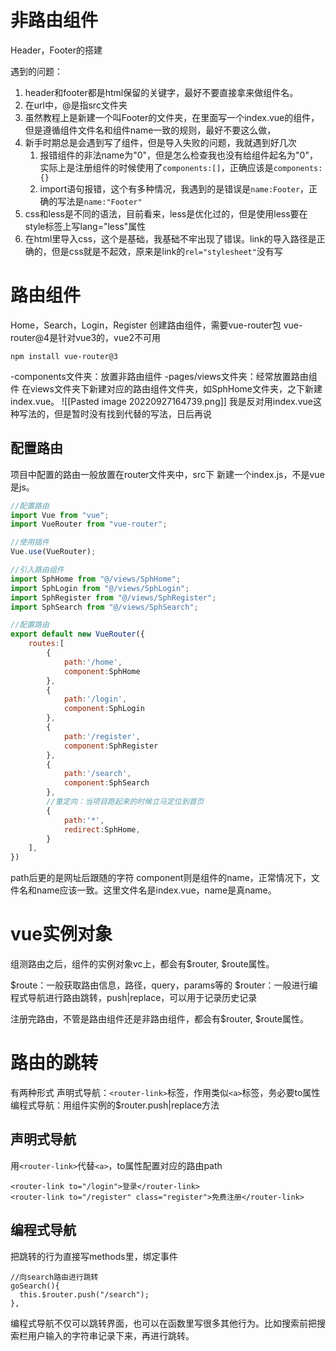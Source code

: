 # 非路由组件
Header，Footer的搭建

遇到的问题：
1. header和footer都是html保留的关键字，最好不要直接拿来做组件名。
2. 在url中，@是指src文件夹
3. 虽然教程上是新建一个叫Footer的文件夹，在里面写一个index.vue的组件，但是遵循组件文件名和组件name一致的规则，最好不要这么做，
4. 新手时期总是会遇到写了组件，但是导入失败的问题，我就遇到好几次
	1. 报错组件的非法name为"0"，但是怎么检查我也没有给组件起名为"0"，实际上是注册组件的时候使用了`components:[]`，正确应该是`components:{}`
	2. import语句报错，这个有多种情况，我遇到的是错误是`name:Footer`，正确的写法是`name:"Footer"`
5. css和less是不同的语法，目前看来，less是优化过的，但是使用less要在style标签上写lang="less"属性
6. 在html里导入css，这个是基础，我基础不牢出现了错误。link的导入路径是正确的，但是css就是不起效，原来是link的`rel="stylesheet"`没有写

# 路由组件
Home，Search，Login，Register
创建路由组件，需要vue-router包
vue-router@4是针对vue3的，vue2不可用
```
npm install vue-router@3
```

-components文件夹：放置非路由组件
-pages/views文件夹：经常放置路由组件
在views文件夹下新建对应的路由组件文件夹，如SphHome文件夹，之下新建index.vue。
![[Pasted image 20220927164739.png]]
我是反对用index.vue这种写法的，但是暂时没有找到代替的写法，日后再说

## 配置路由
项目中配置的路由一般放置在router文件夹中，src下
新建一个index.js，不是vue是js。

```js
//配置路由
import Vue from "vue";
import VueRouter from "vue-router";

//使用插件
Vue.use(VueRouter);

//引入路由组件
import SphHome from "@/views/SphHome";
import SphLogin from "@/views/SphLogin";
import SphRegister from "@/views/SphRegister";
import SphSearch from "@/views/SphSearch";

//配置路由
export default new VueRouter({
    routes:[
        {
            path:'/home',
            component:SphHome
        },
        {
            path:'/login',
            component:SphLogin
        },
        {
            path:'/register',
            component:SphRegister
        },
        {
            path:'/search',
            component:SphSearch
        },
        //重定向：当项目跑起来的时候立马定位到首页
        {
            path:'*',
            redirect:SphHome,
        }
    ],
})
```
path后更的是网址后跟随的字符
component则是组件的name，正常情况下，文件名和name应该一致。这里文件名是index.vue，name是真name。

# vue实例对象
组测路由之后，组件的实例对象vc上，都会有$router, $route属性。

$route：一般获取路由信息，路径，query，params等的
$router：一般进行编程式导航进行路由跳转，push|replace，可以用于记录历史记录

注册完路由，不管是路由组件还是非路由组件，都会有$router, $route属性。

# 路由的跳转
有两种形式
声明式导航：`<router-link>`标签，作用类似`<a>`标签，务必要to属性
编程式导航：用组件实例的$router.push|replace方法


## 声明式导航
用`<router-link>`代替`<a>`，to属性配置对应的路由path

```vue
<router-link to="/login">登录</router-link>
<router-link to="/register" class="register">免费注册</router-link>
```

## 编程式导航
把跳转的行为直接写methods里，绑定事件
```
//向search路由进行跳转
goSearch(){
  this.$router.push("/search");
},
```
编程式导航不仅可以跳转界面，也可以在函数里写很多其他行为。比如搜索前把搜索栏用户输入的字符串记录下来，再进行跳转。